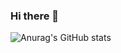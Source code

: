 ### Hi there 👋

![Anurag's GitHub stats](https://github-readme-stats.vercel.app/api?username=eizeek&theme=chartreuse-dark&show_icons=true)




<!--
**Eizeek/Eizeek** is a ✨ _special_ ✨ repository because its `README.md` (this file) appears on your GitHub profile.

Here are some ideas to get you started:

- 🔭 I’m currently working on ...
- 🌱 I’m currently learning ...
- 👯 I’m looking to collaborate on ...
- 🤔 I’m looking for help with ...
- 💬 Ask me about ...
- 📫 How to reach me: ...
- 😄 Pronouns: ...
- ⚡ Fun fact: ...
-->
